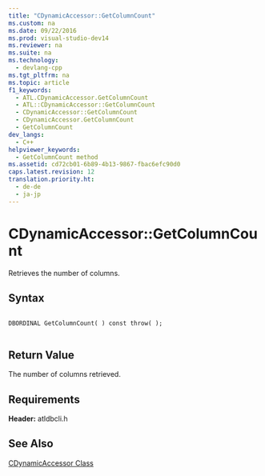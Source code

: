 ```yaml
---
title: "CDynamicAccessor::GetColumnCount"
ms.custom: na
ms.date: 09/22/2016
ms.prod: visual-studio-dev14
ms.reviewer: na
ms.suite: na
ms.technology: 
  - devlang-cpp
ms.tgt_pltfrm: na
ms.topic: article
f1_keywords: 
  - ATL.CDynamicAccessor.GetColumnCount
  - ATL::CDynamicAccessor::GetColumnCount
  - CDynamicAccessor::GetColumnCount
  - CDynamicAccessor.GetColumnCount
  - GetColumnCount
dev_langs: 
  - C++
helpviewer_keywords: 
  - GetColumnCount method
ms.assetid: cd72cb01-6b89-4b13-9867-fbac6efc90d0
caps.latest.revision: 12
translation.priority.ht: 
  - de-de
  - ja-jp
---
```

# CDynamicAccessor::GetColumnCount
Retrieves the number of columns.  
  
## Syntax  
  
```  
  
DBORDINAL GetColumnCount( ) const throw( );  
  
```  
  
## Return Value  
 The number of columns retrieved.  
  
## Requirements  
 **Header:** atldbcli.h  
  
## See Also  
 [CDynamicAccessor Class](../vs140/cdynamicaccessor-class.md)